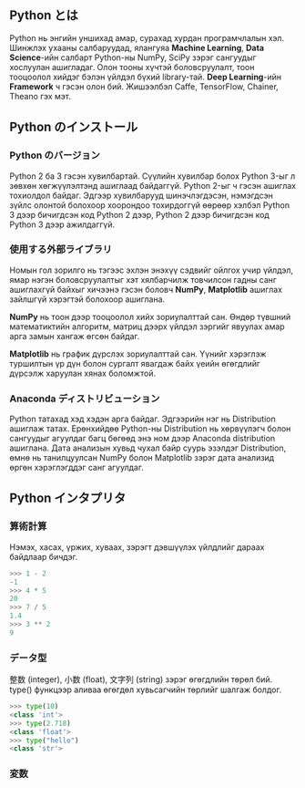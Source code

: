 ## Python とは

Python нь энгийн уншихад амар, сурахад хурдан програмчлалын хэл.
Шинжлэх ухааны салбаруудад, ялангуяа **Machine Learning**, **Data Science**-ийн салбарт Python-ны NumPy, SciPy зэрэг сангуудыг хослуулан ашигладаг. Олон тооны хүчтэй боловсруулалт, тоон тооцоолол хийдэг бэлэн үйлдэл бүхий library-тай.  **Deep Learning**-ийн **Framework** ч гэсэн олон бий. Жишээлбэл Caffe, TensorFlow, Chainer, Theano гэх мэт. 

## Python のインストール

### Python のバージョン

Python 2 ба 3 гэсэн хувилбартай. Сүүлийн хувилбар болох Python 3-ыг л зөвхөн хөгжүүлэлтэнд ашиглаад байдаггүй. Python 2-ыг ч гэсэн ашиглах тохиолдол байдаг. Эдгээр хувилбарууд шинэчлэгдэсэн, нэмэгдсэн зүйлс олонтой болохоор хоорондоо тохирдоггүй өөрөөр хэлбэл Python 3 дээр бичигдсэн код Python 2 дээр, Python 2 дээр бичигдсэн код Python 3 дээр ажилдаггүй. 
### 使用する外部ライブラリ

Номын гол зорилго нь тэгээс эхлэн энэхүү сэдвийг ойлгох учир үйлдэл, ямар нэгэн боловсруулалтыг хэт хялбарчилж товчилсон гадны санг ашиглахгүй байхыг хичээнэ гэсэн боловч **NumPy**, **Matplotlib** ашиглах зайлшгүй хэрэгтэй болохоор ашиглана.

**NumPy** нь тоон дээр тооцоолол хийх зориулалттай сан. Өндөр түвшний математиктийн алгоритм, матриц дээрх үйлдэл зэргийг явуулах амар арга замын хангаж өгсөн байдаг. 

**Matplotlib** нь график дүрслэх зориулалттай сан. Үүнийг хэрэглэж туршилтын үр дүн болон сургалт явагдаж байх үеийн өгөгдлийг дүрсэлж харуулан хянах боломжтой. 
### Anaconda ディストリビューション

Python татахад хэд хэдэн арга байдаг. Эдгээрийн нэг нь Distribution  ашиглаж татах. Ерөнхийдөө Python-ны Distribution нь хөрвүүлэгч болон сангуудыг агуулдаг багц бөгөөд энэ ном дээр Anaconda distribution ашиглана. Дата анализын хувьд чухал байр суурь эзэлдэг Distribution, өмнө нь танилцуулсан NumPy  болон Matplotlib зэрэг дата анализид өргөн хэрэглэгддэг санг агуулдаг.

## Python インタプリタ

### 算術計算

Нэмэх, хасах, үржих, хуваах, зэрэгт дэвшүүлэх үйлдлийг дараах байдлаар бичдэг.

```python
>>> 1 - 2
-1
>>> 4 * 5
20
>>> 7 / 5
1.4
>>> 3 ** 2
9
```

### データ型

整数 (integer), 小数 (float), 文字列 (string) зэрэг өгөгдлийн төрөл бий. type() функцээр аливаа өгөгдөл хувьсагчийн төрлийг шалгаж болдог.

``` python
>>> type(10)
<class 'int'>
>>> type(2.718)
<class 'float'>
>>> type("hello")
<class 'str'>
```


 ### 変数
